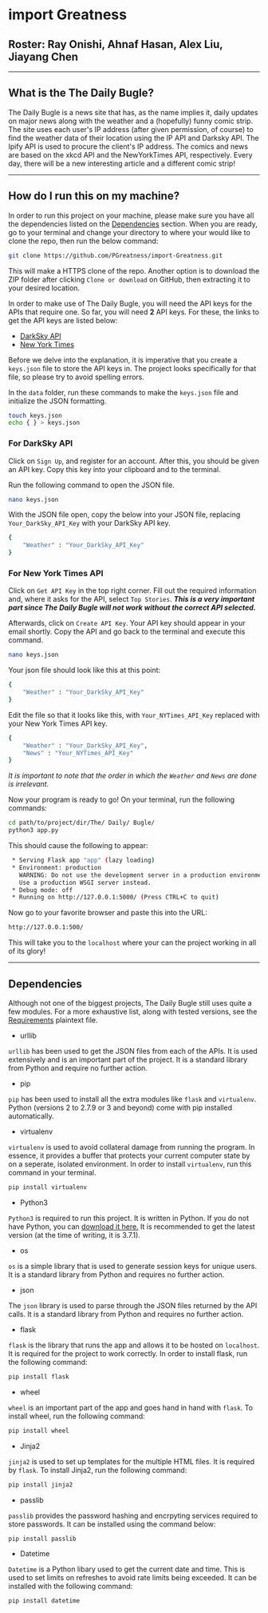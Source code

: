 # import Greatness

## Roster: Ray Onishi, Ahnaf Hasan, Alex Liu, Jiayang Chen

---

## What is the The Daily Bugle?

The Daily Bugle is a news site that has, as the name implies it, daily updates on major news along with the weather and a (hopefully) funny comic strip. The site uses each user's IP address (after given permission, of course) to find the weather data of their location using the IP API and Darksky API. The Ipify API is used to procure the client's IP address. The comics and news are based on the xkcd API and the NewYorkTimes API, respectively. Every day, there will be a new interesting article and a different comic strip!

---

## How do I run this on my machine?

In order to run this project on your machine, please make sure you have all the dependencies listed on the [Dependencies](../master/README.md/#dependencies) section.
When you are ready, go to your terminal and change your directory to where your would like to clone the repo, then run the below command:

```bash
git clone https://github.com/PGreatness/import-Greatness.git
```

This will make a HTTPS clone of the repo. Another option is to download the ZIP folder after clicking `Clone or download` on GitHub, then extracting it to your desired location.

In order to make use of The Daily Bugle, you will need the API keys for the APIs that require one. So far, you will need **2** API keys.
For these, the links to get the API keys are listed below:

- [DarkSky API](https://darksky.net/dev)
- [New York Times](https://developer.nytimes.com/)

Before we delve into the explanation, it is imperative that you create a `keys.json` file to store the API keys in. The project looks specifically for that file, so please try to avoid spelling errors.

In the `data` folder, run these commands to make the `keys.json` file and initialize the JSON formatting.

```bash
touch keys.json
echo { } > keys.json
```

### **For DarkSky API**

Click on `Sign Up`, and register for an account. After this, you should be given an API key. Copy this key into your clipboard and to the terminal.

Run the following command to open the JSON file.

```bash
nano keys.json
```

With the JSON file open, copy the below into your JSON file, replacing `Your_DarkSky_API_Key` with your DarkSky API key.

```bash
{
    "Weather" : "Your_DarkSky_API_Key"
}
```

### **For New York Times API**

Click on `Get API Key` in the top right corner. Fill out the required information and, where it asks for the API, select `Top Stories`. **_This is a very important part since The Daily Bugle will not work without the correct API selected._**

Afterwards, click on `Create API Key`. Your API key should appear in your email shortly. Copy the API and go back to the terminal and execute this command.

```bash
nano keys.json
```

Your json file should look like this at this point:

```bash
{
    "Weather" : "Your_DarkSky_API_Key"
}
```

Edit the file so that it looks like this, with `Your_NYTimes_API_Key` replaced with your New York Times API key.

```bash
{
    "Weather" : "Your_DarkSky_API_Key",
    "News" : "Your_NYTimes_API_Key"
}
```

_It is important to note that the order in which the `Weather` and `News` are done is irrelevant._

Now your program is ready to go! On your terminal, run the following commands:

```bash
cd path/to/project/dir/The/ Daily/ Bugle/
python3 app.py
```

This should cause the following to appear:

```bash
 * Serving Flask app "app" (lazy loading)
 * Environment: production
   WARNING: Do not use the development server in a production environment.
   Use a production WSGI server instead.
 * Debug mode: off
 * Running on http://127.0.0.1:5000/ (Press CTRL+C to quit)
```

Now go to your favorite browser and paste this into the URL:

```bash
http://127.0.0.1:500/
```

This will take you to the `localhost` where your can the project working in all of its glory!

---

## Dependencies

Although not one of the biggest projects, The Daily Bugle still uses quite a few modules. For a more exhaustive list, along with tested versions, see the [Requirements](../master/requirements.txt) plaintext file.

- urllib

`urllib` has been used to get the JSON files from each of the APIs. It is used extensively and is an important part of the project. It is a standard library from Python and require no further action.

- pip

`pip` has been used to install all the extra modules like `flask` and `virtualenv`. Python (versions 2 to 2.7.9 or 3 and beyond) come with pip installed automatically.

- virtualenv

`virtualenv` is used to avoid collateral damage from running the program. In essence, it provides a buffer that protects your current computer state by on a seperate, isolated environment. In order to install `virtualenv`, run this command in your terminal.

```bash
pip install virtualenv
```

- Python3

`Python3` is required to run this project. It is written in Python. If you do not have Python, you can [download it here.](https://www.python.org/downloads/) It is recommended to get the latest version (at the time of writing, it is 3.7.1).

- os

`os` is a simple library that is used to generate session keys for unique users. It is a standard library from Python and requires no further action.

- json

The `json` library is used to parse through the JSON files returned by the API calls. It is a standard library from Python and requires no further action.

- flask

`flask` is the library that runs the app and allows it to be hosted on `localhost`. It is required for the project to work correctly. In order to install flask,
run the following command:

```bash
pip install flask
```

- wheel

`wheel` is an important part of the app and goes hand in hand with `flask`. To install wheel, run the following command:

```bash
pip install wheel
```

- Jinja2

`jinja2` is used to set up templates for the multiple HTML files. It is required by `flask`. To install Jinja2, run the following command:

```bash
pip install jinja2
```

- passlib

`passlib` provides the password hashing and encrpyting services required to store passwords. It can be installed using the command below:

```bash
pip install passlib
```

- Datetime

`Datetime` is a Python libary used to get the current date and time. This is used to set limits on refreshes to avoid rate limits being exceeded. It can be installed with the following command:

```bash
pip install datetime
```
